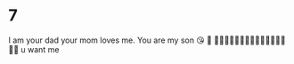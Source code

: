 # 7
I am your dad                                                                                      your mom loves me.                  You are my son 😘 💞 💞💞😘💕💕😘😘💕💕😘😘💕💕😘😘💕 u want me

